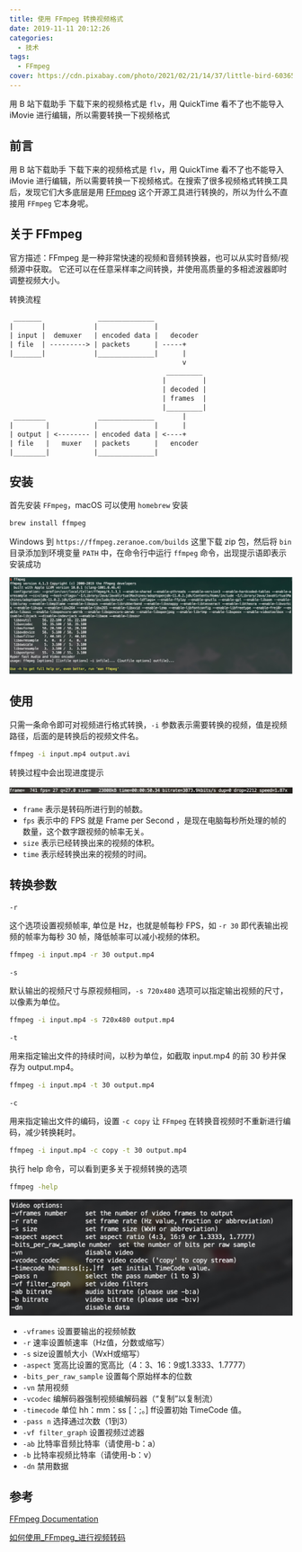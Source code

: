 ```yaml
---
title: 使用 FFmpeg 转换视频格式
date: 2019-11-11 20:12:26
categories:
  - 技术
tags:
  - FFmpeg
cover: https://cdn.pixabay.com/photo/2021/02/21/14/37/little-bird-6036530_960_720.jpg
---
```


用 B 站下载助手 下载下来的视频格式是 `flv`，用 QuickTime 看不了也不能导入 iMovie 进行编辑，所以需要转换一下视频格式

<!--more-->

## 前言

用 B 站下载助手 下载下来的视频格式是 `flv`，用 QuickTime 看不了也不能导入 iMovie 进行编辑，所以需要转换一下视频格式。在搜索了很多视频格式转换工具后，发现它们大多底层是用 [FFmpeg](https://www.ffmpeg.org/) 这个开源工具进行转换的，所以为什么不直接用 `FFmpeg` 它本身呢。

## 关于 FFmpeg

官方描述：FFmpeg 是一种非常快速的视频和音频转换器，也可以从实时音频/视频源中获取。 它还可以在任意采样率之间转换，并使用高质量的多相滤波器即时调整视频大小。

转换流程

```pre
 _______              ______________
|       |            |              |
| input |  demuxer   | encoded data |   decoder
| file  | ---------> | packets      | -----+
|_______|            |______________|      |
                                           v
                                       _________
                                      |         |
                                      | decoded |
                                      | frames  |
                                      |_________|
 ________             ______________       |
|        |           |              |      |
| output | <-------- | encoded data | <----+
| file   |   muxer   | packets      |   encoder
|________|           |______________|
```

## 安装

首先安装 `FFmpeg`，macOS 可以使用 `homebrew` 安装

```sh
brew install ffmpeg
```

Windows 到 `https://ffmpeg.zeranoe.com/builds` 这里下载 zip 包，然后将 `bin` 目录添加到环境变量 `PATH` 中，在命令行中运行 `ffmpeg` 命令，出现提示语即表示安装成功

![hint](images/ffmpeg-hint.jpg)

## 使用

只需一条命令即可对视频进行格式转换，`-i` 参数表示需要转换的视频，值是视频路径，后面的是转换后的视频文件名。

```sh
ffmpeg -i input.mp4 output.avi
```

转换过程中会出现进度提示

![running](images/ffmpeg-running.jpg)

- `frame` 表示是转码所进行到的帧数。
- `fps` 表示中的 FPS 就是 Frame per Second ，是现在电脑每秒所处理的帧的数量，这个数字跟视频的帧率无关。
- `size` 表示已经转换出来的视频的体积。
- `time` 表示经转换出来的视频的时间。

## 转换参数

`-r`

这个选项设置视频帧率, 单位是 Hz，也就是帧每秒 FPS，如 `-r 30` 即代表输出视频的帧率为每秒 30 帧，降低帧率可以减小视频的体积。

```sh
ffmpeg -i input.mp4 -r 30 output.mp4
```

`-s`

默认输出的视频尺寸与原视频相同，`-s 720x480` 选项可以指定输出视频的尺寸，以像素为单位。

```sh
ffmpeg -i input.mp4 -s 720x480 output.mp4
```

`-t`

用来指定输出文件的持续时间，以秒为单位，如截取 input.mp4 的前 30 秒并保存为 output.mp4。

```sh
ffmpeg -i input.mp4 -t 30 output.mp4
```

`-c`

用来指定输出文件的编码，设置 `-c copy` 让 `FFmpeg` 在转换音视频时不重新进行编码，减少转换耗时。

```sh
ffmpeg -i input.mp4 -c copy -t 30 output.mp4
```

执行 help 命令，可以看到更多关于视频转换的选项

```sh
ffmpeg -help
```

![video-options](images/ffmpeg-video-opt.jpg)

- `-vframes` 设置要输出的视频帧数
- `-r` 速率设置帧速率（Hz值，分数或缩写）
- `-s` size设置帧大小（WxH或缩写）
- `-aspect` 宽高比设置的宽高比（4：3、16：9或1.3333、1.7777）
- `-bits_per_raw_sample` 设置每个原始样本的位数
- `-vn` 禁用视频
- `-vcodec` 编解码器强制视频编解码器（“复制”以复制流）
- `-timecode` 单位 hh：mm：ss [：;。] ff设置初始 TimeCode 值。
- `-pass n` 选择通过次数（1到3）
- `-vf filter_graph` 设置视频过滤器
- `-ab` 比特率音频比特率（请使用-b：a）
- `-b` 比特率视频比特率（请使用-b：v）
- `-dn` 禁用数据

## 参考

[FFmpeg Documentation](https://www.ffmpeg.org/documentation.html)

[如何使用_FFmpeg_进行视频转码](https://wiki.fiveyellowmice.com/wiki/%E5%A6%82%E4%BD%95%E4%BD%BF%E7%94%A8_FFmpeg_%E8%BF%9B%E8%A1%8C%E8%A7%86%E9%A2%91%E8%BD%AC%E7%A0%81:%E9%A6%96%E9%A1%B5)
